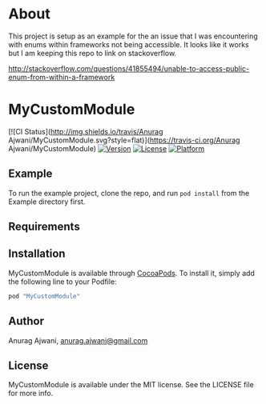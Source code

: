# About

This project is setup as an example for the an issue that I was encountering with enums within frameworks not being accessible. It looks like it works but I am keeping this repo to link on stackoverflow.

http://stackoverflow.com/questions/41855494/unable-to-access-public-enum-from-within-a-framework

# MyCustomModule

[![CI Status](http://img.shields.io/travis/Anurag Ajwani/MyCustomModule.svg?style=flat)](https://travis-ci.org/Anurag Ajwani/MyCustomModule)
[![Version](https://img.shields.io/cocoapods/v/MyCustomModule.svg?style=flat)](http://cocoapods.org/pods/MyCustomModule)
[![License](https://img.shields.io/cocoapods/l/MyCustomModule.svg?style=flat)](http://cocoapods.org/pods/MyCustomModule)
[![Platform](https://img.shields.io/cocoapods/p/MyCustomModule.svg?style=flat)](http://cocoapods.org/pods/MyCustomModule)

## Example

To run the example project, clone the repo, and run `pod install` from the Example directory first.

## Requirements

## Installation

MyCustomModule is available through [CocoaPods](http://cocoapods.org). To install
it, simply add the following line to your Podfile:

```ruby
pod "MyCustomModule"
```

## Author

Anurag Ajwani, anurag.ajwani@gmail.com

## License

MyCustomModule is available under the MIT license. See the LICENSE file for more info.
